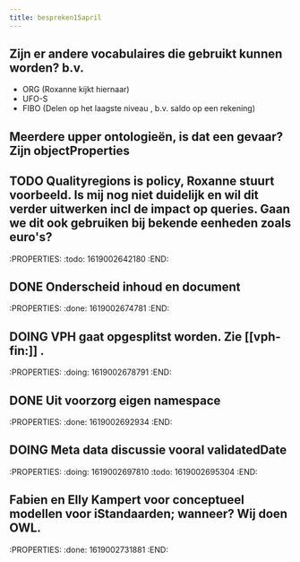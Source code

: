 ```yaml
---
title: bespreken15april
---
```


## Zijn er andere vocabulaires die gebruikt kunnen worden? b.v.
- ORG  (Roxanne kijkt hiernaar)
- UFO-S
- FIBO (Delen op het laagste niveau , b.v. saldo op een rekening)
## Meerdere upper ontologieën, is dat een gevaar? Zijn objectProperties
## TODO Qualityregions is policy, Roxanne stuurt voorbeeld. Is mij nog niet duidelijk en wil dit verder uitwerken incl de impact op queries. Gaan we dit ook gebruiken bij bekende eenheden zoals euro's?
:PROPERTIES:
:todo: 1619002642180
:END:
## DONE Onderscheid inhoud en document
:PROPERTIES:
:done: 1619002674781
:END:
## DOING VPH gaat opgesplitst worden. Zie [[vph-fin:]] .
:PROPERTIES:
:doing: 1619002678791
:END:
## DONE Uit voorzorg eigen namespace
:PROPERTIES:
:done: 1619002692934
:END:
## DOING Meta data discussie vooral validatedDate
:PROPERTIES:
:doing: 1619002697810
:todo: 1619002695304
:END:
## Fabien en Elly Kampert voor conceptueel modellen voor iStandaarden;  wanneer? Wij doen OWL.
:PROPERTIES:
:done: 1619002731881
:END:
